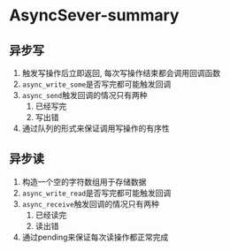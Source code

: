 # AsyncSever-summary

## 异步写
1. 触发写操作后立即返回, 每次写操作结束都会调用回调函数
2. `async_write_some`是否写完都可能触发回调
3. `async_send`触发回调的情况只有两种
    1. 已经写完
    2. 写出错
4. 通过队列的形式来保证调用写操作的有序性
## 异步读
1. 构造一个空的字符数组用于存储数据
2. `async_write_read`是否写完都可能触发回调
3. `async_receive`触发回调的情况只有两种
    1. 已经读完
    2. 读出错
4. 通过pending来保证每次读操作都正常完成
